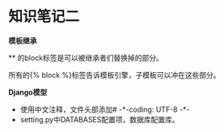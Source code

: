 # 知识笔记二

**模板继承**

** 的block标签是可以被继承者们替换掉的部分。

所有的{% block %}标签告诉模板引擎，子模板可以冲在这些部分。

**Django模型**

- 使用中文注释，文件头部添加# -\*-coding: UTF-8 -\*-
- setting.py中DATABASES配置项，数据库配置库。

